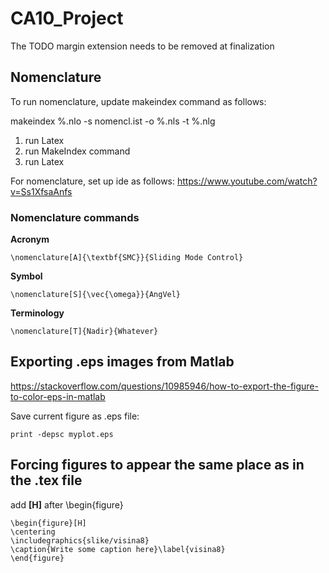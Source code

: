 # CA10_Project

The TODO margin extension needs to be removed at finalization

## Nomenclature 

To run nomenclature, update makeindex command as follows:

makeindex %.nlo -s nomencl.ist -o %.nls -t %.nlg

1. run Latex
2. run MakeIndex command
3. run Latex

For nomenclature, set up ide as follows:
https://www.youtube.com/watch?v=Ss1XfsaAnfs

### Nomenclature commands

**Acronym**

```
\nomenclature[A]{\textbf{SMC}}{Sliding Mode Control}
```

**Symbol**

```
\nomenclature[S]{\vec{\omega}}{AngVel}
```

**Terminology**

```
\nomenclature[T]{Nadir}{Whatever}
```


## Exporting .eps images from Matlab

https://stackoverflow.com/questions/10985946/how-to-export-the-figure-to-color-eps-in-matlab

Save current figure as .eps file:

```
print -depsc myplot.eps
```

## Forcing figures to appear the same place  as in the .tex file

add **[H]** after \begin{figure}

```
\begin{figure}[H]
\centering
\includegraphics{slike/visina8}
\caption{Write some caption here}\label{visina8}
\end{figure}

```